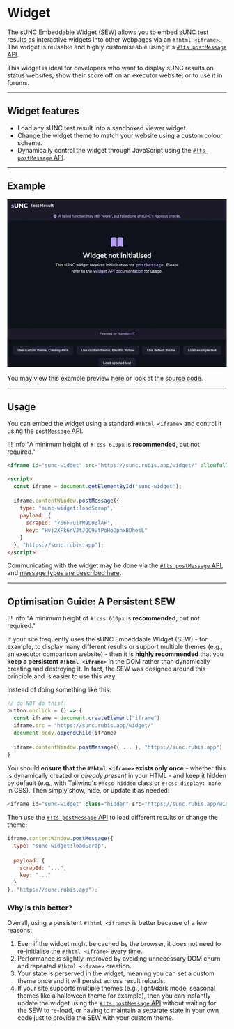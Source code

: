# Widget

The sUNC Embeddable Widget (SEW) allows you to embed sUNC test results as interactive widgets into other webpages via an `#!html <iframe>`. The widget is reusable and highly customiseable using it's [`#!ts postMessage` API](./postMessage-API/README.md).

This widget is ideal for developers who want to display sUNC results on status websites, show their score off on an executor website, or to use it in forums.

---

## Widget features

- Load any sUNC test result into a sandboxed viewer widget.
- Change the widget theme to match your website using a custom colour scheme.
- Dynamically control the widget through JavaScript using the [`#!ts postMessage` API](./postMessage-API/README.md).

---

## Example

![sUNC Widget Example](./assets/widget.gif)

You may view this example preview [here](./example/) or look at the [source code](https://github.com/sUNC-Utilities/docs.sunc.su/edit/main/docs/About/Integration-Suite/Widget/example).

---

## Usage

You can embed the widget using a standard `#!html <iframe>` and control it using the [`postMessage` API](./postMessage-API/README.md).

!!! info "A minimum height of `#!css 610px` is **recommended**, but not required."

```html title="Embedding the sUNC widget"
<iframe id="sunc-widget" src="https://sunc.rubis.app/widget/" allowfullscreen></iframe>
```

```html title="Sending a message to load a scrap (test result)"
<script>
  const iframe = document.getElementById("sunc-widget");

  iframe.contentWindow.postMessage({
    type: "sunc-widget:loadScrap",
    payload: {
      scrapId: "766F7uirM9D9ZlAF",
      key: "Hvj2XFk6nVJtJQQ9VtPoHoDpnxBDhesL"
    }
  }, "https://sunc.rubis.app");
</script>
```

Communicating with the widget may be done via the [`#!ts postMessage` API](./postMessage-API/README.md), and [message types are described here](./postMessage-API/MessageType.md).

---

## Optimisation Guide: A Persistent SEW

!!! info "A minimum height of `#!css 610px` is **recommended**, but not required."

If your site frequently uses the sUNC Embeddable Widget (SEW) - for example, to display many different results or support multiple themes (e.g., an executor comparison website) - then it is **highly recommended** that you **keep a persistent `#!html <iframe>`** in the DOM rather than dynamically creating and destroying it. In fact, the SEW was designed around this principle and is easier to use this way.

Instead of doing something like this:

```js title="The bad practice of dynamically creating a new iframe each time"
// do NOT do this!!
button.onclick = () => {
  const iframe = document.createElement("iframe")
  iframe.src = "https://sunc.rubis.app/widget/"
  document.body.appendChild(iframe)

  iframe.contentWindow.postMessage({ ... }, "https://sunc.rubis.app")
}
```

You should **ensure that the `#!html <iframe>` exists only once** - whether this is dynamically created or *already present* in your HTML - and keep it hidden by default (e.g., with Tailwind's `#!css hidden` class or `#!css display: none` in CSS). Then simply show, hide, or update it as needed:

```js title="Creating one persistent widget with the name of 'sunc-widget'"
<iframe id="sunc-widget" class="hidden" src="https://sunc.rubis.app/widget/"></iframe>
```

Then use the [`#!ts postMessage` API](./postMessage-API/README.md) to load different results or change the theme:

```js title="Using the postMessage API to load a different result"
iframe.contentWindow.postMessage({
  type: "sunc-widget:loadScrap",

  payload: {
    scrapId: "...",
    key: "..."
  }
}, "https://sunc.rubis.app");
```

### Why is this better?

Overall, using a persistent `#!html <iframe>` is better because of a few reasons:

1. Even if the widget might be cached by the browser, it does not need to re-initialise the `#!html <iframe>` every time.
2. Performance is slightly improved by avoiding unnecessary DOM churn and repeated `#!html <iframe>` creation.
3. Your state is perserved in the widget, meaning you can set a custom theme once and it will persist across result reloads.
4. If your site supports multiple themes (e.g., light/dark mode, seasonal themes like a halloween theme for example), then you can instantly update the widget using the [`#!ts postMessage` API](./postMessage-API/README.md) without waiting for the SEW to re-load, or having to maintain a separate state in your own code just to provide the SEW with your custom theme.
